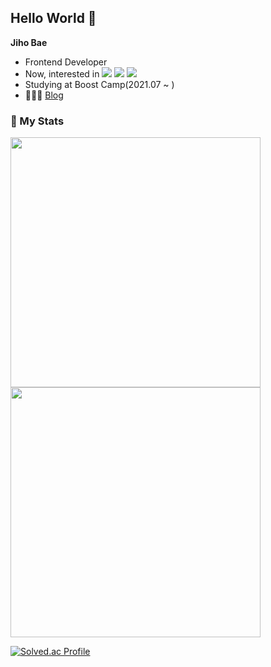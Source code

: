 ## Hello World 🙌
**Jiho Bae**
- Frontend Developer 
- Now, interested in
    <img src="https://img.shields.io/badge/JavaScript-F7DF1E?style=flat-square&logo=JavaScript&logoColor=white"/>
    <img src="https://img.shields.io/badge/React-61DAFB?style=flat-square&logo=React&logoColor=white"/>
    <img src="https://img.shields.io/badge/Node.Js-339933?style=flat-square&logo=Node.js&logoColor=white"/> 
- Studying at Boost Camp(2021.07 ~ )
- 👨🏻‍💻 <a href="https://gobae.tistory.com/" target="_blank">Blog</a>

<h3>👀 My Stats</h3>

<img src="https://github-readme-stats.vercel.app/api?username=jiho-bae&show_icons=true&count_private=true&hide_border=true&theme=react" style="width: 400px" />

<img src="https://github-readme-stats.vercel.app/api/top-langs/?username=jiho-bae&hide_border=true&layout=compact&theme=react" style="width: 400px" />


[![Solved.ac Profile](http://mazassumnida.wtf/api/v2/generate_badge?boj=hazard)](https://solved.ac/hazard/)

